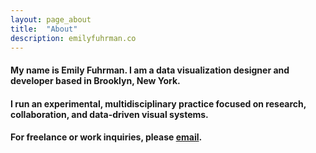 ```yaml
---
layout: page_about
title:  "About"
description: emilyfuhrman.co
---
```

#### My name is Emily Fuhrman. I am a data visualization designer and developer based in Brooklyn, New York.

#### I run an experimental, multidisciplinary practice focused on research, collaboration, and data-driven visual systems. 

#### For freelance or work inquiries, please [email](mailto:emily.c.fuhrman@gmail.com). 